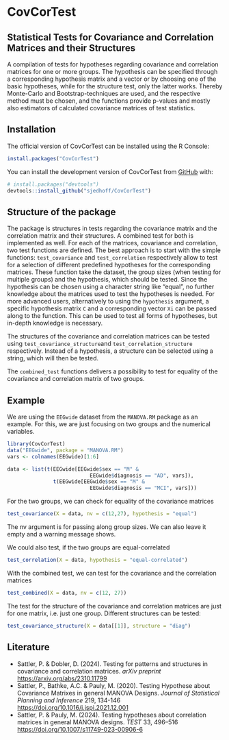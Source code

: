 
<!-- README.md is generated from README.Rmd. Please edit that file -->

# CovCorTest

## Statistical Tests for Covariance and Correlation Matrices and their Structures

<!-- badges: start -->
<!-- badges: end -->

A compilation of tests for hypotheses regarding covariance and
correlation matrices for one or more groups. The hypothesis can be
specified through a corresponding hypothesis matrix and a vector or by
choosing one of the basic hypotheses, while for the structure test, only
the latter works. Thereby Monte-Carlo and Bootstrap-techniques are used,
and the respective method must be chosen, and the functions provide
p-values and mostly also estimators of calculated covariance matrices of
test statistics.

## Installation

The official version of CovCorTest can be installed using the R Console:

``` r
install.packages("CovCorTest")
```

You can install the development version of CovCorTest from
[GitHub](https://github.com/) with:

``` r
# install.packages("devtools")
devtools::install_github("sjedhoff/CovCorTest")
```

## Structure of the package

The package is structures in tests regarding the covariance matrix and
the correlation matrix and their structures. A combined test for both is implemented as well.
For each of the matrices, covariance and correlation, two test functions are defined. 
The best approach is to start with the simple functions:
`test_covariance` and `test_correlation` respectively allow to test for a selection
of different predefined hypotheses for the corresponding matrices. These function
take the dataset, the group sizes (when testing for multiple groups) and
the hypothesis, which should be tested. Since the hypothesis can be
chosen using a character string like “equal”, no further knowledge about
the matrices used to test the hypotheses is needed. 
For more advanced users, alternatively to using the `hypothesis` argument,
a specific hypothesis matrix `C` and a corresponding vector `Xi` can be passed
along to the function. This can be used to test all forms of hypotheses, but in-depth
knowledge is necessary.

The structures of the covariance and correlation matrices can be tested
using `test_covariance_structure`and `test_correlation_structure`
respectively. Instead of a hypothesis, a structure can be selected using
a string, which will then be tested.

The `combined_test` functions delivers a possibility to test for equality of the covariance
and correlation matrix of two groups.

## Example

We are using the `EEGwide` dataset from the `MANOVA.RM` package as an example.
For this, we are just focusing on two groups and the numerical variables.
``` r
library(CovCorTest)
data("EEGwide", package = "MANOVA.RM")
vars <- colnames(EEGwide)[1:6]

data <- list(t(EEGwide[EEGwide$sex == "M" &
                           EEGwide$diagnosis == "AD", vars]),
               t(EEGwide[EEGwide$sex == "M" &
                           EEGwide$diagnosis == "MCI", vars]))
```

For the two groups, we can check for equality of the covariance matrices
```r
test_covariance(X = data, nv = c(12,27), hypothesis = "equal")

```
The nv argument is for passing along group sizes. We can also leave it empty
and a warning message shows.


We could also test, if the two groups are equal-correlated
```r
test_correlation(X = data, hypothesis = "equal-correlated")
```

With the combined test, we can test for the covariance and the correlation matrices
```r
test_combined(X = data, nv = c(12, 27))
```

The test for the structure of the covariance and correlation matrices are just
for one matrix, i.e. just one group. Different structures can be tested:
```r
test_covariance_structure(X = data[[1]], structure = "diag")
```

## Literature

- Sattler, P. & Dobler, D. (2024). Testing for patterns and structures
  in covariance and correlation matrices. <em>arXiv preprint</em>
  <https://arxiv.org/abs/2310.11799>
- Sattler, P., Bathke, A.C. & Pauly, M. (2020). Testing Hypothese about
  Covariance Matrixes in general MANOVA Designs. <em>Journal of
  Statistical Planning and Inference</em> 219, 134-146
  <https://doi.org/10.1016/j.jspi.2021.12.001>
- Sattler, P. & Pauly, M. (2024). Testing hypotheses about correlation
  matrices in general MANOVA designs. <em>TEST</em> 33, 496–516
  <https://doi.org/10.1007/s11749-023-00906-6>
